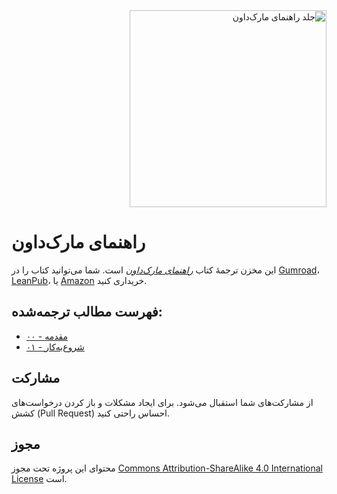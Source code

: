 <div dir=rtl><img src="https://raw.githubusercontent.com/MOSiHiHi/markdown-guide-book-fa/master/manuscript/images/title_page.jpg" alt="جلد راهنمای مارک‌داون" width="315"></div>

# راهنمای مارک‌داون

این مخزن ترجمهٔ کتاب [_راهنمای مارک‌داون_](https://www.markdownguide.org/book) است. شما می‌توانید کتاب را در [Gumroad](https://gum.co/markdownguide)، [LeanPub](https://leanpub.com/themarkdownguide)، یا [Amazon](https://www.amazon.com/dp/B07G7JB641) خریداری کنید.

## فهرست مطالب ترجمه‌شده:
- [۰۰ - مقدمه](https://github.com/MOSiHiHi/markdown-guide-book-fa/blob/master/manuscript/%DB%B0%DB%B0%20-%20%D9%85%D9%82%D8%AF%D9%85%D9%87.md)
- [۰۱ - شروع‌به‌کار](https://github.com/MOSiHiHi/markdown-guide-book-fa/blob/master/manuscript/%DB%B0%DB%B1%20-%20%D8%B4%D8%B1%D9%88%D8%B9%E2%80%8C%D8%A8%D9%87%E2%80%8C%DA%A9%D8%A7%D8%B1.md)

## مشارکت

از مشارکت‌های شما استقبال می‌شود. برای ایجاد مشکلات و باز کردن درخواست‌های کشش (Pull Request) احساس راحتی کنید.

## مجوز

محتوای این پروژه تحت مجوز [Commons Attribution-ShareAlike 4.0 International License](https://creativecommons.org/licenses/by-sa/4.0/) است.
